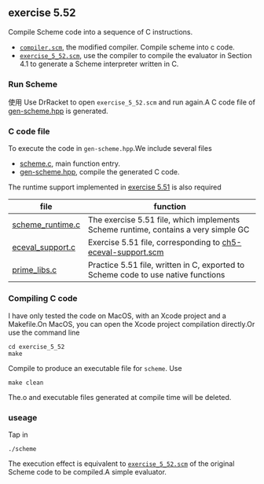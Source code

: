 ## exercise 5.52

Compile Scheme code into a sequence of C instructions.

* [`compiler.scm`](./compiler.scm), the modified compiler. Compile scheme into c code.
* [`exercise_5_52.scm`](./exercise_5_52.scm), use the compiler to compile the evaluator in Section 4.1 to generate a Scheme interpreter written in C.

### Run Scheme

使用 Use DrRacket to open `exercise_5_52.scm` and run again.A C code file of [gen-scheme.hpp](./gen-scheme.hpp) is generated.

### C code file

To execute the code in `gen-scheme.hpp`.We include several files

* [scheme.c](./scheme.c), main function entry.
* [gen-scheme.hpp](./gen-scheme.hpp), compile the generated C code.

The runtime support implemented in [exercise 5.51](../exercise_5_51/README.md) is also required

| file                                    | function                 |
|----------------------------------------|-----------------------|
| [scheme_runtime.c](../exercise_5_51/scheme_runtime.c) | The exercise 5.51 file, which implements Scheme runtime, contains a very simple GC |              |
| [eceval_support.c](../exercise_5_51/eceval_support.c) | Exercise 5.51 file, corresponding to [ch5-eceval-support.scm](../ch5-eceval-support.scm)|
| [prime_libs.c](../exercise_5_51/prime_libs.c)         | Practice 5.51 file, written in C, exported to Scheme code to use native functions                    |

### Compiling C code

I have only tested the code on MacOS, with an Xcode project and a Makefile.On MacOS, you can open the Xcode project compilation directly.Or use the command line

```
cd exercise_5_52
make
```

Compile to produce an executable file for `scheme`. Use

```
make clean
```
The.o and executable files generated at compile time will be deleted.

### useage

Tap in

```
./scheme
```

The execution effect is equivalent to [`exercise_5_52.scm`](./exercise_5_52.scm) of the original Scheme code to be compiled.A simple evaluator.
